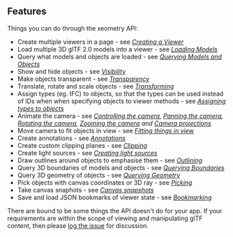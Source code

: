 ## Features

Things you can do through the xeometry API:

* Create multiple viewers in a page - see *[Creating a Viewer](creatingAViewer.md)*
* Load multiple 3D glTF 2.0 models into a viewer - see *[Loading Models](loadingModels.md)*
* Query what models and objects are loaded - see *[Querying Models and Objects](queryingModelsAndObjects.md)*
* Show and hide objects - see *[Visibility](visibility.md)*
* Make objects transparent - see *[Transparency](transparency.md)*
* Translate, rotate and scale objects - see *[Transforming](transforming.md)*
* Assign types (eg. IFC) to objects, so that the types can be used instead of IDs when when specifying objects to viewer methods - see *[Assigning types to objects](assigningTypesToObjects.md)*
* Animate the camera - see *[Controlling the camera](controllingTheCamera.md), [Panning the camera](panningTheCamera.md), [Rotating the camera](rotatingTheCamera.md), [Zooming the camera](zoomingTheCamera.md) and [Camera projections](cameraProjections.md)*
* Move camera to fit objects in view - see *[Fitting things in view](fittingThingsInView.md)*
* Create annotations - see *[Annotations](annotations.md)*
* Create custom clipping planes - see *[Clipping](clipping.md)*
* Create light sources - see *[Creating light sources](creatingLightSources.md)*
* Draw outlines around objects to emphasise them - see *[Outlining](outlining.md)*
* Query 3D boundaries of models and objects - see *[Querying Boundaries](queryingBoundaries.md)*
* Query 3D geometry of objects - see *[Querying Geometry](queryingGeometry.md)*
* Pick objects with canvas coordinates or 3D ray - see *[Picking](picking.md)*
* Take canvas snaphots - see *[Canvas snapshots](canvasSnapshots.md)*
* Save and load JSON bookmarks of viewer state - see *[Bookmarking](bookmarking.md)*

There are bound to be some things the API doesn't do for your app. If your requirements are within the scope of viewing and manipulating glTF content, then please [log the issue](TODO) for discussion.




